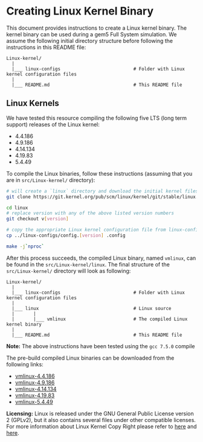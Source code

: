 # Creating Linux Kernel Binary

This document provides instructions to create a Linux kernel binary. The kernel binary can be used during a gem5 Full System simulation.
We assume the following initial directory structure before following the instructions in this README file:

```
Linux-kernel/
  |
  |___ linux-configs                           # Folder with Linux kernel configuration files
  |
  |___ README.md                               # This README file
```

## Linux Kernels

We have tested this resource compiling the following five LTS (long term support) releases of the Linux kernel:

- 4.4.186
- 4.9.186
- 4.14.134
- 4.19.83
- 5.4.49

To compile the Linux binaries, follow these instructions (assuming that you are in `src/Linux-kernel/` directory):

```sh
# will create a `linux` directory and download the initial kernel files into it.
git clone https://git.kernel.org/pub/scm/linux/kernel/git/stable/linux.git

cd linux
# replace version with any of the above listed version numbers
git checkout v[version]

# copy the appropriate Linux kernel configuration file from linux-configs/
cp ../linux-configs/config.[version] .config

make -j`nproc`
```

After this process succeeds, the compiled Linux binary, named  `vmlinux`, can be found in the `src/Linux-kernel/linux`.
The final structure of the `src/Linux-kernel/` directory will look as following:

```
Linux-kernel/
  |
  |___ linux-configs                           # Folder with Linux kernel configuration files
  |
  |___ linux                                   # Linux source
  |       |
  |       |___ vmlinux                         # The compiled Linux kernel binary
  |
  |___ README.md                               # This README file
```

**Note:** The above instructions have been tested using the `gcc 7.5.0` compile

The pre-build compiled Linux binaries can be downloaded from the following links:

- [vmlinux-4.4.186](http://dist.gem5.org/dist/v21-0/kernels/x86/static/vmlinux-4.4.186)
- [vmlinux-4.9.186](http://dist.gem5.org/dist/v21-0/kernels/x86/static/vmlinux-4.9.186)
- [vmlinux-4.14.134](http://dist.gem5.org/dist/v21-0/kernels/x86/static/vmlinux-4.14.134)
- [vmlinux-4.19.83](http://dist.gem5.org/dist/v21-0/kernels/x86/static/vmlinux-4.19.83)
- [vmlinux-5.4.49](http://dist.gem5.org/dist/v21-0/kernels/x86/static/vmlinux-5.4.49)


**Licensing:**
Linux is released under the GNU General Public License version 2 (GPLv2), but it also contains several files under other compatible licenses. For more information about Linux Kernel Copy Right please refer to [here](https://www.kernel.org/legal.html) and [here](https://www.kernel.org/doc/html/latest/process/license-rules.html#kernel-licensing).
